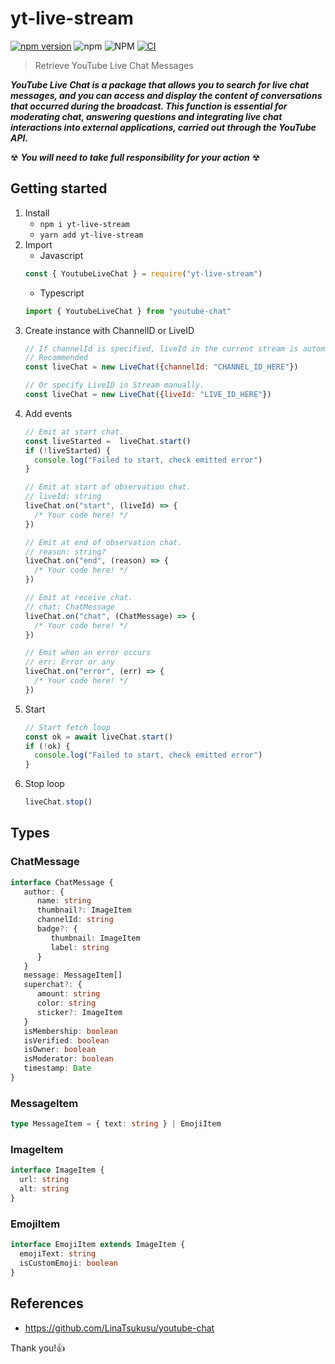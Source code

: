 # yt-live-stream
[![npm version](https://badge.fury.io/js/yt-live-stream.svg)](https://badge.fury.io/js/yt-live-stream)
![npm](https://img.shields.io/npm/dt/yt-live-stream)
![NPM](https://img.shields.io/npm/l/yt-live-stream)
[![CI](https://github.com/GabrielCSTR/yt-live-stream/actions/workflows/ci.yml/badge.svg?branch=master)](https://github.com/GabrielCSTR/yt-live-stream/actions/workflows/ci.yml)

> Retrieve YouTube Live Chat Messages

***YouTube Live Chat is a package that allows you to search for live chat messages, and you can access and display the content of conversations that occurred during the broadcast.
This function is essential for moderating chat, answering questions and integrating live chat interactions into external applications, carried out through the YouTube API.***

☢ ***You will need to take full responsibility for your action*** ☢

## Getting started
1. Install
    - `npm i yt-live-stream`
    - `yarn add yt-live-stream`
2. Import
    - Javascript
    ```javascript
    const { YoutubeLiveChat } = require("yt-live-stream")
    ```
    - Typescript
    ```typescript
    import { YoutubeLiveChat } from "youtube-chat"
    ```
3. Create instance with ChannelID or LiveID
    ```javascript
    // If channelId is specified, liveId in the current stream is automatically acquired.
    // Recommended
    const liveChat = new LiveChat({channelId: "CHANNEL_ID_HERE"})
    
    // Or specify LiveID in Stream manually.
    const liveChat = new LiveChat({liveId: "LIVE_ID_HERE"})
    ```
4. Add events
    ```typescript
    // Emit at start chat.
    const liveStarted =  liveChat.start()
    if (!liveStarted) {
      console.log("Failed to start, check emitted error")
    }

    // Emit at start of observation chat.
    // liveId: string
    liveChat.on("start", (liveId) => {
      /* Your code here! */
    })
   
    // Emit at end of observation chat.
    // reason: string?
    liveChat.on("end", (reason) => {
      /* Your code here! */
    })
    
    // Emit at receive chat.
    // chat: ChatMessage
    liveChat.on("chat", (ChatMessage) => {
      /* Your code here! */
    })
    
    // Emit when an error occurs
    // err: Error or any
    liveChat.on("error", (err) => {
      /* Your code here! */
    })
    ```
5. Start
    ```typescript
    // Start fetch loop
    const ok = await liveChat.start()
    if (!ok) {
      console.log("Failed to start, check emitted error")
    }
    ```
6. Stop loop
   ```typescript
   liveChat.stop()
   ```

## Types
### ChatMessage
```typescript
interface ChatMessage {
   author: {
      name: string
      thumbnail?: ImageItem
      channelId: string
      badge?: {
         thumbnail: ImageItem
         label: string
      }
   }
   message: MessageItem[]
   superchat?: {
      amount: string
      color: string
      sticker?: ImageItem
   }
   isMembership: boolean
   isVerified: boolean
   isOwner: boolean
   isModerator: boolean
   timestamp: Date
}
```

### MessageItem

```typescript
type MessageItem = { text: string } | EmojiItem
```

### ImageItem
```typescript
interface ImageItem {
  url: string
  alt: string
}
```

### EmojiItem
```typescript
interface EmojiItem extends ImageItem {
  emojiText: string
  isCustomEmoji: boolean
}
```

## References
- https://github.com/LinaTsukusu/youtube-chat

Thank you!👍
